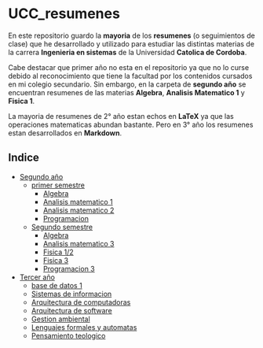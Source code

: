 # UCC_resumenes

En este repositorio guardo la **mayoria** de los **resumenes** (o seguimientos de clase) que he desarrollado y utilizado para estudiar las distintas materias de la carrera **Ingenieria en sistemas** de la Universidad **Catolica de Cordoba**.

Cabe destacar que primer año no esta en el repositorio ya que no lo curse debido al reconocimiento que tiene la facultad por los contenidos cursados en mi colegio secundario. Sin embargo, en la carpeta de **segundo año** se encuentran resumenes de las materias **Algebra**, **Analisis Matematico 1** y **Fisica 1**.

La mayoria de resumenes de 2° año estan echos en **LaTeX** ya que las operaciones matematicas abundan bastante. Pero en 3° año los resumenes estan desarrollados en **Markdown**.

## Indice

- [Segundo año](./segundo_año)
  - [primer semestre](./segundo_año/primer_semestre)
    - [Algebra](./segundo_año/primer_semestre/algebra)
    - [Analisis matematico 1](/segundo_año/primer_semestre/analisis_matematico_1)
    - [Analisis matematico 2](/segundo_año/primer_semestre/analisis_matematico_2)
    - [Programacion](/segundo_año/primer_semestre/programacion)
  - [Segundo semestre](./segundo_año/segundo_semestre)
    - [Algebra](./segundo_año/segundo_semestre/algebra/resumen.pdf)
    - [Analisis matematico 3](./segundo_año/segundo_semestre/analisis_matematico_3/resumen_AM_3.pdf)
    - [Fisica 1/2](./segundo_año/segundo_semestre/fisica_1_2)
    - [Fisica 3](./segundo_año/segundo_semestre/fisica_3)
    - [Programacion 3](./segundo_año/segundo_semestre/programacion/resumen_programacion_3.pdf)
- [Tercer año](./tercer_año)
  - [base de datos 1](./tercer_año/bases_de_datos_1/resumen.md)
  - [Sistemas de informacion](./tercer_año/sistemas_de_informacion/Resumen.md)
  - [Arquitectura de computadoras](tercer_año/arquitectura_de_computadoras/resumen.md)
  - [Arquitectura de software](tercer_año/arquitectura_de_software/resumen.md)
  - [Gestion ambiental](./tercer_año/gestion_ambiental/resumen.md)
  - [Lenguajes formales y automatas](./tercer_año/lenguajes_f_a/resumen.md)
  - [Pensamiento teologico](tercer_año/pensamiento_teologico/resumen.md)